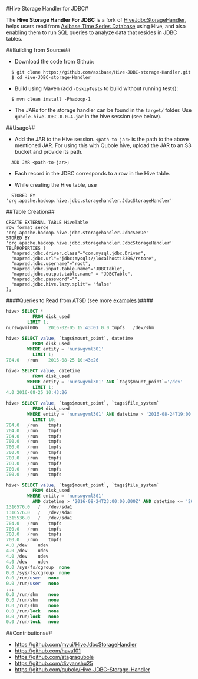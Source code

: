 #Hive Storage Handler for JDBC#

The **Hive Storage Handler For JDBC** is a fork of [HiveJdbcStorageHandler](https://github.com/qubole/Hive-JDBC-Storage-Handler), helps users read from [Axibase Time Series Database](http://axibase.com/products/axibase-time-series-database/) using Hive, and also enabling them to run SQL queries to analyze data that resides in JDBC tables.


##Building from Source##
* Download the code from Github:
```
  $ git clone https://github.com/axibase/Hive-JDBC-storage-Handler.git
  $ cd Hive-JDBC-storage-Handler
```

* Build using Maven (add ```-DskipTests``` to build without running tests):

```
  $ mvn clean install -Phadoop-1
```

* The JARs for the storage handler can be found in the ```target/``` folder. Use ```qubole-hive-JDBC-0.0.4.jar``` in the hive session (see below).

##Usage##
* Add the JAR to the Hive session. ```<path-to-jar>``` is the path to the above mentioned JAR. For using this with Qubole hive, upload the JAR to an S3 bucket and provide its path.
  
``` 
  ADD JAR <path-to-jar>;
```

* Each record in the JDBC corresponds to a row in the Hive table.

* While creating the Hive table, use 
  
```
  STORED BY 'org.apache.hadoop.hive.jdbc.storagehandler.JdbcStorageHandler'
```
  
##Table Creation##

```
CREATE EXTERNAL TABLE HiveTable
row format serde 'org.apache.hadoop.hive.jdbc.storagehandler.JdbcSerDe'
STORED BY 'org.apache.hadoop.hive.jdbc.storagehandler.JdbcStorageHandler'
TBLPROPERTIES (
  "mapred.jdbc.driver.class"="com.mysql.jdbc.Driver",
  "mapred.jdbc.url"="jdbc:mysql://localhost:3306/rstore",
  "mapred.jdbc.username"="root",
  "mapred.jdbc.input.table.name"="JDBCTable",
  "mapred.jdbc.output.table.name" = "JDBCTable",
  "mapred.jdbc.password"="",
  "mapred.jdbc.hive.lazy.split"= "false"
);
```


####Queries to Read from ATSD (see more [examples](/examples.md) )####
```sql
hive> SELECT * 
          FROM disk_used 
        LIMIT 1;
nurswgvml006	2016-02-05 15:43:01	0.0	tmpfs	/dev/shm

hive> SELECT value, `tags$mount_point`, datetime  
          FROM disk_used 
        WHERE entity = 'nurswgvml301' 
          LIMIT 1;
704.0	/run	2016-08-25 10:43:26

hive> SELECT value, datetime 
          FROM disk_used 
        WHERE entity = 'nurswgvml301' AND `tags$mount_point`='/dev' 
          LIMIT 1;
4.0	2016-08-25 10:43:26

hive> SELECT value, `tags$mount_point`, `tags$file_system` 
          FROM disk_used 
        WHERE entity = 'nurswgvml301' AND datetime > '2016-08-24T19:00:00.000Z' 
          LIMIT 10;
704.0	/run	tmpfs
704.0	/run	tmpfs
704.0	/run	tmpfs
700.0	/run	tmpfs
700.0	/run	tmpfs
700.0	/run	tmpfs
700.0	/run	tmpfs
700.0	/run	tmpfs
700.0	/run	tmpfs
700.0	/run	tmpfs

hive> SELECT value, `tags$mount_point`, `tags$file_system` 
          FROM disk_used 
        WHERE entity = 'nurswgvml301' 
          AND datetime > '2016-08-24T23:00:00.000Z' AND datetime <= '2016-08-25T10:45:00.000Z' sort by value desc;
1316576.0	/	/dev/sda1
1316576.0	/	/dev/sda1
1315536.0	/	/dev/sda1
704.0	/run	tmpfs
700.0	/run	tmpfs
700.0	/run	tmpfs
700.0	/run	tmpfs
4.0	/dev	udev
4.0	/dev	udev
4.0	/dev	udev
4.0	/dev	udev
0.0	/sys/fs/cgroup	none
0.0	/sys/fs/cgroup	none
0.0	/run/user	none
0.0	/run/user	none
...
0.0	/run/shm	none
0.0	/run/shm	none
0.0	/run/shm	none
0.0	/run/lock	none
0.0	/run/lock	none
0.0	/run/lock	none
```

##Contributions##
* https://github.com/myui/HiveJdbcStorageHandler
* https://github.com/hava101
* https://github.com/stagraqubole
* https://github.com/divyanshu25
* https://github.com/qubole/Hive-JDBC-Storage-Handler
